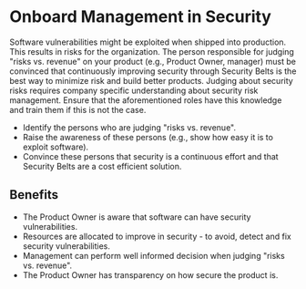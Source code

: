 # Onboard Management in Security

Software vulnerabilities might be exploited when shipped into production. This results in risks for the organization. The person responsible for judging "risks vs. revenue" on your product (e.g., Product Owner, manager) must be convinced that continuously improving security through Security Belts is the best way to minimize risk and build better products. Judging about security risks requires company specific understanding about security risk management. Ensure that the aforementioned roles have this knowledge and train them if this is not the case.
- Identify the persons who are judging "risks vs. revenue".
- Raise the awareness of these persons (e.g., show how easy it is to exploit software).
- Convince these persons that security is a continuous effort and that Security Belts are a cost efficient solution.

## Benefits

- The Product Owner is aware that software can have security vulnerabilities.
- Resources are allocated to improve in security - to avoid, detect and fix security vulnerabilities.
- Management can perform well informed decision when judging "risks vs. revenue".
- The Product Owner has transparency on how secure the product is.

